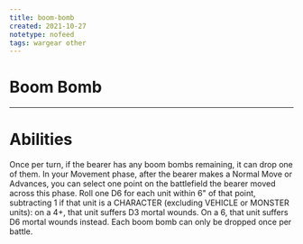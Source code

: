 ```yaml
---
title: boom-bomb
created: 2021-10-27
notetype: nofeed
tags: wargear other
---
```


# Boom Bomb

---

# Abilities

Once per turn, if the bearer has any boom bombs remaining, it can drop one of them. In your Movement phase, after the bearer makes a Normal Move or Advances, you can select one point on the battlefield the bearer moved across this phase. Roll one D6 for each unit within 6" of that point, subtracting 1 if that unit is a CHARACTER (excluding VEHICLE or MONSTER units): on a 4+, that unit suffers D3 mortal wounds. On a 6, that unit suffers D6 mortal wounds instead. Each boom bomb can only be dropped once per battle.